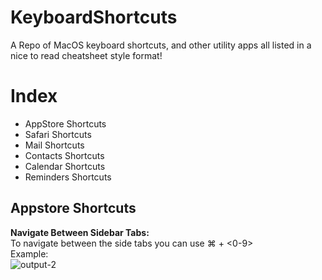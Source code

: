 # KeyboardShortcuts
A Repo of MacOS keyboard shortcuts, and other utility apps all listed in a nice to read cheatsheet style format!

# Index
- AppStore Shortcuts
- Safari Shortcuts
- Mail Shortcuts
- Contacts Shortcuts
- Calendar Shortcuts
- Reminders Shortcuts


## Appstore Shortcuts


**Navigate Between Sidebar Tabs:** </br>
To navigate between the side tabs you can use ⌘ + <0-9> </br>
Example: </br>
![output-2](https://github.com/AdonisCodes/KeyboardShortcuts/assets/122154257/8ee90fb7-3a93-43dc-9b41-cc02e2e61148)

